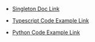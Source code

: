- [Singleton Doc Link](https://refactoring.guru/design-patterns/singleton)

- [Typescript Code Example Link](https://refactoring.guru/design-patterns/singleton/typescript/example)

- [Python Code Example Link](https://refactoring.guru/design-patterns/singleton/python/example)